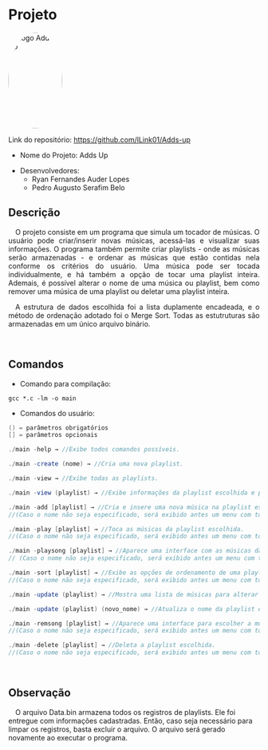 # Projeto
<img src="https://i.imgur.com/MWp9dYP.png" alt="Logo Adds up" height="192px" width="108px" style="border-radius: 50%;"/>

Link do repositório: https://github.com/lLink01/Adds-up

- Nome do Projeto: Adds Up
* Desenvolvedores:
  * Ryan Fernandes Auder Lopes
  * Pedro Augusto Serafim Belo


## Descrição
<div style="text-align: justify">

&ensp;&ensp;O projeto consiste em um programa que simula um tocador de músicas. O usuário pode criar/inserir novas músicas, acessá-las e visualizar suas informações. O programa também permite criar playlists - onde as músicas serão armazenadas - e ordenar as músicas que estão contidas nela conforme os critérios do usuário. Uma música pode ser tocada individualmente, e há também a opção de tocar uma playlist inteira. Ademais, é possível alterar o nome de uma música ou playlist, bem como remover uma música de uma playlist ou deletar uma playlist inteira.

</div>
<div style="text-align: justify">

&ensp;&ensp;A estrutura de dados escolhida foi a lista duplamente encadeada, e o método de ordenação adotado foi o Merge Sort. Todas as estutruturas são armazenadas em um único arquivo binário.
</div>
<br>

## Comandos

- Comando para compilação: 
```
gcc *.c -lm -o main
```
- Comandos do usuário:
```java
() = parâmetros obrigatórios
[] = parâmetros opcionais

./main -help → //Exibe todos comandos possíveis.

./main -create (nome) → //Cria uma nova playlist.

./main -view → //Exibe todas as playlists.

./main -view (playlist) → //Exibe informações da playlist escolhida e permite visualizar informações das músicas contidas nela.

./main -add [playlist] → //Cria e insere uma nova música na playlist escolhida.
//(Caso o nome não seja especificado, será exibido antes um menu com todas as playlists)

./main -play [playlist] → //Toca as músicas da playlist escolhida.
//(Caso o nome não seja especificado, será exibido antes um menu com todas as playlists)

./main -playsong [playlist] → //Aparece uma interface com as músicas da playlist escolhida para selecionar uma a ser tocada.
// (Caso o nome não seja especificado, será exibido antes um menu com todas as playlists)

./main -sort [playlist] → //Exibe as opções de ordenamento de uma playlist.
//(Caso o nome não seja especificado, será exibido antes um menu com todas as playlists)

./main -update (playlist) → //Mostra uma lista de músicas para alterar os nomes dessas.

./main -update (playlist) (novo_nome) → //Atualiza o nome da playlist escolhida.

./main -remsong [playlist] → //Aparece uma interface para escolher a música a ser removida da playlist escolhida.
//(Caso o nome não seja especificado, será exibido antes um menu com todas as playlists)

./main -delete [playlist] → //Deleta a playlist escolhida.
//(Caso o nome não seja especificado, será exibido antes um menu com todas as playlists)
```
<br>

## Observação

&ensp;&ensp;O arquivo Data.bin armazena todos os registros de playlists. Ele foi entregue 
com informações cadastradas. Então, caso seja necessário para limpar os registros, 
basta excluir o arquivo. O arquivo será gerado novamente ao executar o programa.